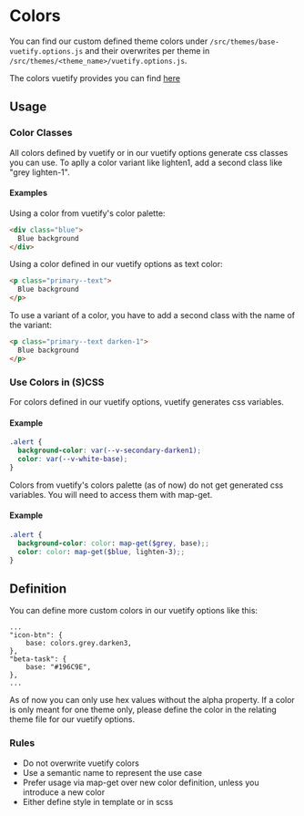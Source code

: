 # Colors

You can find our custom defined theme colors under `/src/themes/base-vuetify.options.js` and their overwrites per theme in `/src/themes/<theme_name>/vuetify.options.js`.

The colors vuetify provides you can find [here](https://v2.vuetifyjs.com/en/styles/colors/)

## Usage

### Color Classes

All colors defined by vuetify or in our vuetify options generate css classes you can use. To aplly a color variant like lighten1, add a second class like "grey lighten-1".

#### Examples

Using a color from vuetify's color palette:

```HTML
<div class="blue">
  Blue background
</div>
```

Using a color defined in our vuetify options as text color:

```HTML
<p class="primary--text">
  Blue background
</p>
```

To use a variant of a color, you have to add a second class with the name of the variant:

```HTML
<p class="primary--text darken-1">
  Blue background
</p>
```

### Use Colors in (S)CSS

For colors defined in our vuetify options, vuetify generates css variables.

#### Example

```SCSS
.alert {
  background-color: var(--v-secondary-darken1);
  color: var(--v-white-base);
}
```

Colors from vuetify's colors palette (as of now) do not get generated css variables. You will need to access them with map-get.

#### Example

```SCSS
.alert {
  background-color: color: map-get($grey, base);;
  color: color: map-get($blue, lighten-3);;
}
```

## Definition

You can define more custom colors in our vuetify options like this:

```JS
...
"icon-btn": {
	base: colors.grey.darken3,
},
"beta-task": {
	base: "#196C9E",
},
...
```

As of now you can only use hex values without the alpha property. If a color is only meant for one theme only, please define the color in the relating theme file for our vuetify options.

### Rules

- Do not overwrite vuetify colors
- Use a semantic name to represent the use case
- Prefer usage via map-get over new color definition, unless you introduce a new color
- Either define style in template or in scss
